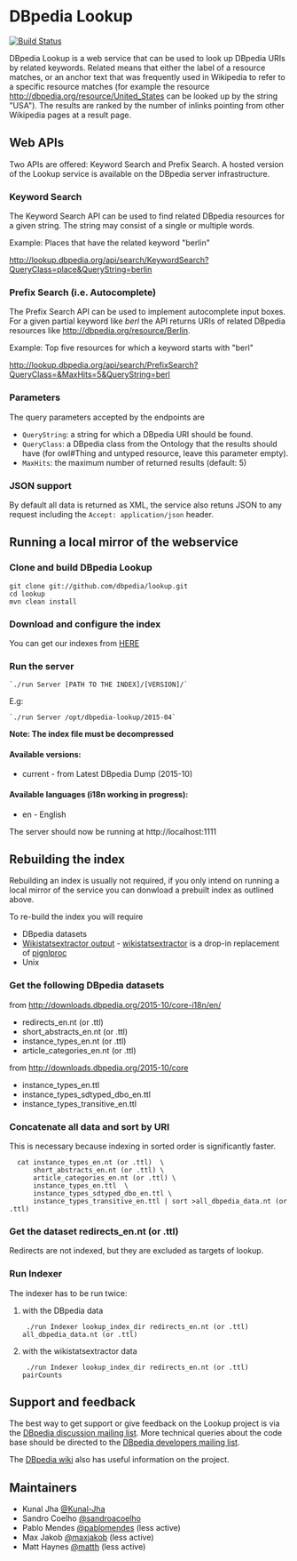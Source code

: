# DBpedia Lookup

[![Build Status](https://travis-ci.org/dbpedia/lookup.svg?branch=master)](https://travis-ci.org/dbpedia/lookup)

DBpedia Lookup is a web service that can be used to look up DBpedia URIs by related keywords. Related means that either the label of a resource matches, or an anchor text that was frequently used in Wikipedia to refer to a specific resource matches (for example the resource http://dbpedia.org/resource/United_States can be looked up by the string "USA"). The results are ranked by the number of inlinks pointing from other Wikipedia pages at a result page.

## Web APIs

Two APIs are offered: Keyword Search and Prefix Search. A hosted version of the Lookup service is available on the DBpedia server infrastructure.

### Keyword Search

The Keyword Search API can be used to find related DBpedia resources for a given string. The string may consist of a single or multiple words.

Example: Places that have the related keyword "berlin"

http://lookup.dbpedia.org/api/search/KeywordSearch?QueryClass=place&QueryString=berlin

### Prefix Search (i.e. Autocomplete)

The Prefix Search API can be used to implement autocomplete input boxes. For a given partial keyword like *berl* the API returns URIs of related DBpedia resources like http://dbpedia.org/resource/Berlin.

Example: Top five resources for which a keyword starts with "berl"

http://lookup.dbpedia.org/api/search/PrefixSearch?QueryClass=&MaxHits=5&QueryString=berl

### Parameters

The query parameters accepted by the endpoints are

* `QueryString`: a string for which a DBpedia URI should be found.
* `QueryClass`: a DBpedia class from the Ontology that the results should have (for owl#Thing and untyped resource, leave this parameter empty).
* `MaxHits`: the maximum number of returned results (default: 5)

### JSON support

By default all data is returned as XML, the service also retuns JSON to any request including the `Accept: application/json` header.

## Running a local mirror of the webservice

### Clone and build DBpedia Lookup

    git clone git://github.com/dbpedia/lookup.git
    cd lookup
    mvn clean install

### Download and configure the index

You can get our indexes from [HERE](http://downloads.dbpedia-spotlight.org/dbpedia_lookup/)

### Run the server

    
    `./run Server [PATH TO THE INDEX]/[VERSION]/`
   
   E.g:
    
    `./run Server /opt/dbpedia-lookup/2015-04`

**Note: The index file must be decompressed**
    
#### Available versions: 
    
* current - from Latest DBpedia Dump (2015-10)

    
#### Available languages (i18n working in progress): 
    
* en - English
    
    

The server should now be running at http://localhost:1111

## Rebuilding the index

Rebuilding an index is usually not required, if you only intend on running a local mirror of the service you can donwload a prebuilt index as outlined above.

To re-build the index you will require

* DBpedia datasets
* [Wikistatsextractor output](http://downloads.dbpedia-spotlight.org) - [wikistatsextractor](https://github.com/jodaiber/wikistatsextractor) is a drop-in replacement of [pignlproc](https://github.com/dbpedia-spotlight/pignlproc)
* Unix


### Get the following DBpedia datasets
from http://downloads.dbpedia.org/2015-10/core-i18n/en/

* redirects\_en.nt (or .ttl)
* short\_abstracts\_en.nt (or .ttl)
* instance\_types\_en.nt (or .ttl)
* article\_categories\_en.nt (or .ttl)

from http://downloads.dbpedia.org/2015-10/core

* instance_types_en.ttl
* instance_types_sdtyped_dbo_en.ttl
* instance_types_transitive_en.ttl

### Concatenate all data and sort by URI

This is necessary because indexing in sorted order is significantly faster.

      cat instance_types_en.nt (or .ttl)  \
          short_abstracts_en.nt (or .ttl) \
          article_categories_en.nt (or .ttl) \
          instance_types_en.ttl  \
          instance_types_sdtyped_dbo_en.ttl \
          instance_types_transitive_en.ttl | sort >all_dbpedia_data.nt (or .ttl)

### Get the dataset redirects\_en.nt (or .ttl)

Redirects are not indexed, but they are excluded as targets of lookup.

### Run Indexer

The indexer has to be run twice:

1. with the DBpedia data 

        ./run Indexer lookup_index_dir redirects_en.nt (or .ttl) all_dbpedia_data.nt (or .ttl)

2. with the wikistatsextractor data

        ./run Indexer lookup_index_dir redirects_en.nt (or .ttl) pairCounts

## Support and feedback

The best way to get support or give feedback on the Lookup project is via the [DBpedia discussion mailing list](https://lists.sourceforge.net/lists/listinfo/dbpedia-discussion). More technical queries about the code base should be directed to the [DBpedia developers mailing list](https://lists.sourceforge.net/lists/listinfo/dbpedia-developers).

The [DBpedia wiki](http://wiki.dbpedia.org/lookup/) also has useful information on the project.

## Maintainers

* Kunal Jha [@Kunal-Jha](https://github.com/Kunal-Jha)
* Sandro Coelho [@sandroacoelho](https://github.com/sandroacoelho)
* Pablo Mendes [@pablomendes](https://github.com/pablomendes) (less active)
* Max Jakob [@maxjakob](https://github.com/maxjakob) (less active)
* Matt Haynes [@matth](https://github.com/matth) (less active)
